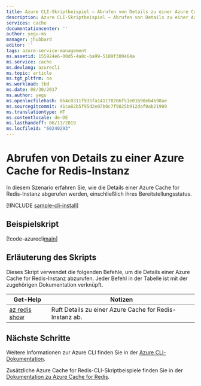 ```yaml
---
title: Azure CLI-Skriptbeispiel – Abrufen von Details zu einer Azure Cache for Redis-Instanz | Microsoft-Dokumentation
description: Azure CLI-Skriptbeispiel – Abrufen von Details zu einer Azure Cache for Redis-Instanz
services: cache
documentationcenter: ''
author: yegu-ms
manager: jhubbard
editor: ''
tags: azure-service-management
ms.assetid: 155924e6-00d5-4a8c-ba99-5189f300464a
ms.service: cache
ms.devlang: azurecli
ms.topic: article
ms.tgt_pltfrm: na
ms.workload: tbd
ms.date: 08/30/2017
ms.author: yegu
ms.openlocfilehash: 8b4c0311f935fa141170206f51e01b90eb4b98ae
ms.sourcegitcommit: 41ca82b5f95d2e07b0c7f9025b912daf0ab21909
ms.translationtype: HT
ms.contentlocale: de-DE
ms.lasthandoff: 06/13/2019
ms.locfileid: "60240293"
---
```

# <a name="get-details-of-an-azure-cache-for-redis"></a>Abrufen von Details zu einer Azure Cache for Redis-Instanz

In diesem Szenario erfahren Sie, wie die Details einer Azure Cache for Redis-Instanz abgerufen werden, einschließlich ihres Bereitstellungsstatus.

[!INCLUDE [sample-cli-install](../../../includes/sample-cli-install.md)]

## <a name="sample-script"></a>Beispielskript

[!code-azurecli[main](../../../cli_scripts/redis-cache/show-cache/show-cache.sh "Azure Cache for Redis")]

## <a name="script-explanation"></a>Erläuterung des Skripts

Dieses Skript verwendet die folgenden Befehle, um die Details einer Azure Cache for Redis-Instanz abzurufen. Jeder Befehl in der Tabelle ist mit der zugehörigen Dokumentation verknüpft.

| Get-Help | Notizen |
|---|---|
| [az redis show](https://docs.microsoft.com/cli/azure/redis) | Ruft Details zu einer Azure Cache for Redis-Instanz ab. |


## <a name="next-steps"></a>Nächste Schritte

Weitere Informationen zur Azure CLI finden Sie in der [Azure CLI-Dokumentation](https://docs.microsoft.com/cli/azure).

Zusätzliche Azure Cache for Redis-CLI-Skriptbeispiele finden Sie in der [Dokumentation zu Azure Cache for Redis](../cli-samples.md).
